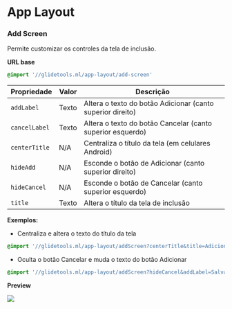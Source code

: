 # App Layout 
### Add Screen

Permite customizar os controles da tela de inclusão.

**URL base**
```css
@import '//glidetools.ml/app-layout/add-screen'
```

| Propriedade | Valor | Descrição               |
| ----------- | ----- | ----------------------- |
| `addLabel` | Texto | Altera o texto do botão Adicionar (canto superior direito) |
| `cancelLabel` | Texto | Altera o texto do botão Cancelar (canto superior esquerdo) |
| `centerTitle` | N/A | Centraliza o título da tela (em celulares Android)|
| `hideAdd` | N/A | Esconde o botão de Adicionar (canto superior direito) |
| `hideCancel` | N/A | Esconde o botão de Cancelar (canto superior esquerdo) |
| `title` | Texto | Altera o título da tela de inclusão |

**Exemplos:**

- Centraliza e altera o texto do título da tela
```css
@import '//glidetools.ml/app-layout/addScreen?centerTitle&title=Adicionar Produto'
```

- Oculta o botão Cancelar e muda o texto do botão Adicionar
```css
@import '//glidetools.ml/app-layout/addScreen?hideCancel&addLabel=Salvar'
```

**Preview**

<img src="http://g.recordit.co/LCkhGhsdAY.gif">
